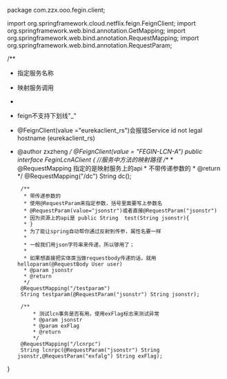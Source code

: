 package com.zzx.ooo.fegin.client;

import org.springframework.cloud.netflix.feign.FeignClient;
import org.springframework.web.bind.annotation.GetMapping;
import org.springframework.web.bind.annotation.RequestMapping;
import org.springframework.web.bind.annotation.RequestParam;

/**
 * 指定服务名称
 * 映射服务调用
 * 
 * feign不支持下划线"_"
 * @FeignClient(value ="eurekaclient_rs")会报错Service id not legal hostname (eurekaclient_rs)
 * @author zxzheng
 */
@FeignClient(value = "FEGIN-LCN-A")
public interface FeginLcnAClient {
	//服务中方法的映射路径
		/**
		 * @RequestMapping 指定的是映射服务上的api
		 * 不带传递参数的
		 * @return
		 */
	    @RequestMapping("/dc")
	    String dc();
	    
	    /**
	     * 带传递参数的
	     * 使用@RequestParam来指定参数，括号里面要写上参数名
	     * @RequestParam(value="jsonstr")或者直接@RequestParam("jsonstr")
	     * 因为资源上的api是 public String  test(String jsonstr){
	     * }
	     * 为了能让spring自动帮你通过反射到传参，属性名要一样
	     * 
	     * 一般我们用json字符串来传递，所以够用了；
	     * 
	     * 如果想直接把实体类当做requestbody传递的话，就用helloparam(@RequestBody User user)
	     * @param jsonstr
	     * @return
	     */
	    @RequestMapping("/testparam")    
	    String testparam(@RequestParam("jsonstr") String jsonstr);
	    
	    /**
		    * 测试lcn事务是否有用。使用exFlag标志来测试异常
		    * @param jsonstr
		    * @param exFlag
		    * @return
		    */
		@RequestMapping("/lcnrpc")    
		String lcnrpc(@RequestParam("jsonstr") String jsonstr,@RequestParam("exfalg") String exFlag);
}
